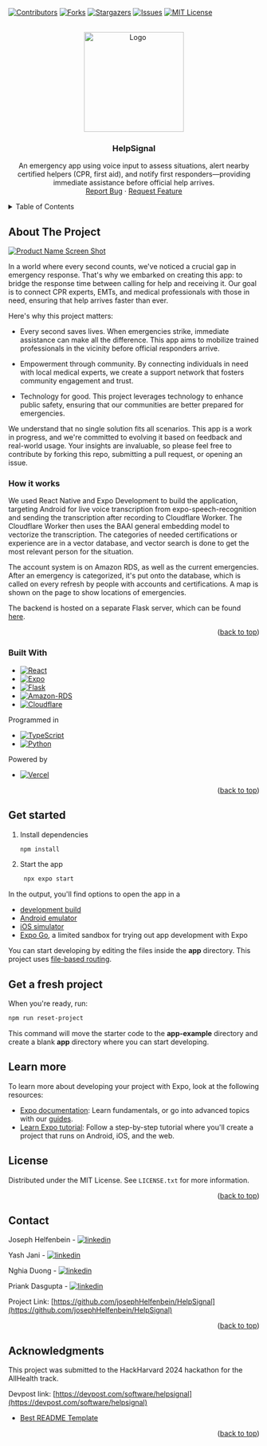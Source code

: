 <!-- Improved compatibility of back to top link: See: https://github.com/josephHelfenbein/HelpSignal/pull/73 -->
<a id="readme-top"></a>
<!--
*** Thanks for checking out the Best-README-Template. If you have a suggestion
*** that would make this better, please fork the repo and create a pull request
*** or simply open an issue with the tag "enhancement".
*** Don't forget to give the project a star!
*** Thanks again! Now go create something AMAZING! :D
-->



<!-- PROJECT SHIELDS -->
<!--
*** I'm using markdown "reference style" links for readability.
*** Reference links are enclosed in brackets [ ] instead of parentheses ( ).
*** See the bottom of this document for the declaration of the reference variables
*** for contributors-url, forks-url, etc. This is an optional, concise syntax you may use.
*** https://www.markdownguide.org/basic-syntax/#reference-style-links
-->
[![Contributors][contributors-shield]][contributors-url]
[![Forks][forks-shield]][forks-url]
[![Stargazers][stars-shield]][stars-url]
[![Issues][issues-shield]][issues-url]
[![MIT License][license-shield]][license-url]



<!-- PROJECT LOGO -->
<br />
<div align="center">
  <a href="https://github.com/josephHelfenbein/HelpSignal">
    <img src="https://github.com/josephHelfenbein/HelpSignal/blob/main/helpsignal-logo.png" alt="Logo" width="200" >
  </a>

  <h3 align="center">HelpSignal</h3>

  <p align="center">
    An emergency app using voice input to assess situations, alert nearby certified helpers (CPR, first aid), and notify first responders—providing immediate assistance before official help arrives.
    <br />
    <a href="https://github.com/josephHelfenbein/HelpSignal/issues/new?labels=bug&template=bug-report---.md">Report Bug</a>
    ·
    <a href="https://github.com/josephHelfenbein/HelpSignal/issues/new?labels=enhancement&template=feature-request---.md">Request Feature</a>
  </p>
</div>



<!-- TABLE OF CONTENTS -->
<details>
  <summary>Table of Contents</summary>
  <ol>
    <li>
      <a href="#about-the-project">About The Project</a>
      <ul>
        <li><a href="#built-with">Built With</a></li>
      </ul>
    </li>
    <li>
      <a href="#get-started">Get Started</a>
    </li>
    <li><a href="#license">License</a></li>
    <li><a href="#contact">Contact</a></li>
    <li><a href="#acknowledgments">Acknowledgments</a></li>
  </ol>
</details>



<!-- ABOUT THE PROJECT -->
## About The Project

[![Product Name Screen Shot][product-screenshot]](https://example.com)

In a world where every second counts, we've noticed a crucial gap in emergency response. That's why we embarked on creating this app: to bridge the response time between calling for help and receiving it. Our goal is to connect CPR experts, EMTs, and medical professionals with those in need, ensuring that help arrives faster than ever.

Here's why this project matters:

- Every second saves lives. When emergencies strike, immediate assistance can make all the difference. This app aims to mobilize trained professionals in the vicinity before official responders arrive.

- Empowerment through community. By connecting individuals in need with local medical experts, we create a support network that fosters community engagement and trust.

- Technology for good. This project leverages technology to enhance public safety, ensuring that our communities are better prepared for emergencies.

We understand that no single solution fits all scenarios. This app is a work in progress, and we're committed to evolving it based on feedback and real-world usage. Your insights are invaluable, so please feel free to contribute by forking this repo, submitting a pull request, or opening an issue.

### How it works

We used React Native and Expo Development to build the application, targeting Android for live voice transcription from expo-speech-recognition and sending the transcription after recording to Cloudflare Worker. The Cloudflare Worker then uses the BAAI general embedding model to vectorize the transcription. The categories of needed certifications or experience are in a vector database, and vector search is done to get the most relevant person for the situation.

The account system is on Amazon RDS, as well as the current emergencies. After an emergency is categorized, it's put onto the database, which is called on every refresh by people with accounts and certifications. A map is shown on the page to show locations of emergencies.

The backend is hosted on a separate Flask server, which can be found [here](https://github.com/YashedP/2024-hackharvard-flask).

<p align="right">(<a href="#readme-top">back to top</a>)</p>



### Built With

* [![React][React.js]][React-url]
* [![Expo][Expo]][Expo-url]
* [![Flask][Flask]][Flask-url]
* [![Amazon-RDS][Amazon-RDS]][Amazon-RDS-url]
* [![Cloudflare][Cloudflare]][Cloudflare-url]

Programmed in
* [![TypeScript][TypeScript]][TypeScript-url]
* [![Python][Python]][Python-url]
  
Powered by
* [![Vercel][Vercel]][Vercel-url]

<p align="right">(<a href="#readme-top">back to top</a>)</p>



## Get started

1. Install dependencies

   ```bash
   npm install
   ```

2. Start the app

   ```bash
    npx expo start
   ```

In the output, you'll find options to open the app in a

- [development build](https://docs.expo.dev/develop/development-builds/introduction/)
- [Android emulator](https://docs.expo.dev/workflow/android-studio-emulator/)
- [iOS simulator](https://docs.expo.dev/workflow/ios-simulator/)
- [Expo Go](https://expo.dev/go), a limited sandbox for trying out app development with Expo

You can start developing by editing the files inside the **app** directory. This project uses [file-based routing](https://docs.expo.dev/router/introduction).

## Get a fresh project

When you're ready, run:

```bash
npm run reset-project
```

This command will move the starter code to the **app-example** directory and create a blank **app** directory where you can start developing.

## Learn more

To learn more about developing your project with Expo, look at the following resources:

- [Expo documentation](https://docs.expo.dev/): Learn fundamentals, or go into advanced topics with our [guides](https://docs.expo.dev/guides).
- [Learn Expo tutorial](https://docs.expo.dev/tutorial/introduction/): Follow a step-by-step tutorial where you'll create a project that runs on Android, iOS, and the web.

<!-- LICENSE -->
## License

Distributed under the MIT License. See `LICENSE.txt` for more information.

<p align="right">(<a href="#readme-top">back to top</a>)</p>



<!-- CONTACT -->
## Contact

Joseph Helfenbein - [![linkedin][linkedin-shield]][JoeLinkedin-url]

Yash Jani - [![linkedin][linkedin-shield]][YashLinkedin-url]

Nghia Duong - [![linkedin][linkedin-shield]][HarryLinkedin-url]

Priank Dasgupta - [![linkedin][linkedin-shield]][PriankLinkedin-url]

Project Link: [https://github.com/josephHelfenbein/HelpSignal](https://github.com/josephHelfenbein/HelpSignal)

<p align="right">(<a href="#readme-top">back to top</a>)</p>



<!-- ACKNOWLEDGMENTS -->
## Acknowledgments

This project was submitted to the HackHarvard 2024 hackathon for the AllHealth track.

Devpost link: [https://devpost.com/software/helpsignal](https://devpost.com/software/helpsignal)


* [Best README Template](https://github.com/othneildrew/Best-README-Template)

<p align="right">(<a href="#readme-top">back to top</a>)</p>



<!-- MARKDOWN LINKS & IMAGES -->
<!-- https://www.markdownguide.org/basic-syntax/#reference-style-links -->
[contributors-shield]: https://img.shields.io/github/contributors/josephHelfenbein/HelpSignal.svg?style=for-the-badge
[contributors-url]: https://github.com/josephHelfenbein/HelpSignal/graphs/contributors
[forks-shield]: https://img.shields.io/github/forks/josephHelfenbein/HelpSignal.svg?style=for-the-badge
[forks-url]: https://github.com/josephHelfenbein/HelpSignal/network/members
[stars-shield]: https://img.shields.io/github/stars/josephHelfenbein/HelpSignal.svg?style=for-the-badge
[stars-url]: https://github.com/josephHelfenbein/HelpSignal/stargazers
[issues-shield]: https://img.shields.io/github/issues/josephHelfenbein/HelpSignal.svg?style=for-the-badge
[issues-url]: https://github.com/josephHelfenbein/HelpSignal/issues
[license-shield]: https://img.shields.io/github/license/josephHelfenbein/HelpSignal.svg?style=for-the-badge
[license-url]: https://github.com/josephHelfenbein/HelpSignal/blob/master/LICENSE.txt
[linkedin-shield]: https://img.shields.io/badge/-LinkedIn-black.svg?style=for-the-badge&logo=linkedin&colorB=555
[linkedin-url]: https://linkedin.com/in/othneildrew
[product-screenshot]: images/screenshot.png
[Next.js]: https://img.shields.io/badge/next.js-000000?style=for-the-badge&logo=nextdotjs&logoColor=white
[Next-url]: https://nextjs.org/
[React.js]: https://img.shields.io/badge/React%20Native-20232A?style=for-the-badge&logo=react&logoColor=61DAFB
[React-url]: https://reactjs.org/
[Vue.js]: https://img.shields.io/badge/Vue.js-35495E?style=for-the-badge&logo=vuedotjs&logoColor=4FC08D
[Vue-url]: https://vuejs.org/
[Angular.io]: https://img.shields.io/badge/Angular-DD0031?style=for-the-badge&logo=angular&logoColor=white
[Angular-url]: https://angular.io/
[Svelte.dev]: https://img.shields.io/badge/Svelte-4A4A55?style=for-the-badge&logo=svelte&logoColor=FF3E00
[Svelte-url]: https://svelte.dev/
[Laravel.com]: https://img.shields.io/badge/Laravel-FF2D20?style=for-the-badge&logo=laravel&logoColor=white
[Laravel-url]: https://laravel.com
[Bootstrap.com]: https://img.shields.io/badge/Bootstrap-563D7C?style=for-the-badge&logo=bootstrap&logoColor=white
[Bootstrap-url]: https://getbootstrap.com
[JQuery.com]: https://img.shields.io/badge/jQuery-0769AD?style=for-the-badge&logo=jquery&logoColor=white
[JQuery-url]: https://jquery.com 
[Expo]: https://img.shields.io/badge/expo-000000?style=for-the-badge&logo=expo&logoColor=white
[Expo-url]: https://expo.dev/
[Flask]: https://img.shields.io/badge/flask-4590A1?logo=flask&style=for-the-badge&logoColor=white
[Flask-url]: https://flask.palletsprojects.com/en/3.0.x/
[JavaScript]: https://img.shields.io/badge/javascript-yellow?logo=javascript&style=for-the-badge&logoColor=white
[JavaScript-url]: https://developer.oracle.com/languages/javascript.html
[ThreeJS]: https://img.shields.io/badge/three.js-black?logo=three.js&style=for-the-badge&logoColor=white
[ThreeJS-url]: https://threejs.org/
[TypeScript]: https://img.shields.io/badge/typescript-3178C6?logo=typescript&style=for-the-badge&logoColor=white
[TypeScript-url]: https://www.typescriptlang.org/
[Python]: https://img.shields.io/badge/python-3776AB?style=for-the-badge&logo=python&logoColor=white
[Python-url]: https://www.python.org/
[Amazon-RDS]: https://img.shields.io/badge/amazon%20rds-527FFF?style=for-the-badge&logo=amazon%20rds&logoColor=white
[Amazon-RDS-url]: https://aws.amazon.com/rds/
[Cloudflare]: https://img.shields.io/badge/cloudflare%20workers-F38020?style=for-the-badge&logo=cloudflare%20workers&logoColor=white
[Cloudflare-url]: https://workers.cloudflare.com/
[Vercel]: https://img.shields.io/badge/vercel-000000?logo=vercel&style=for-the-badge&logoColor=white
[Vercel-url]: https://www.vercel.com/
[JoeLinkedin-url]:https://www.linkedin.com/in/joseph-j-helfenbein/
[YashLinkedin-url]: https://www.linkedin.com/in/yash-jani-potatoes/
[HarryLinkedin-url]: https://www.linkedin.com/in/harrydng/
[PriankLinkedin-url]: https://www.linkedin.com/in/priank-dasgupta

